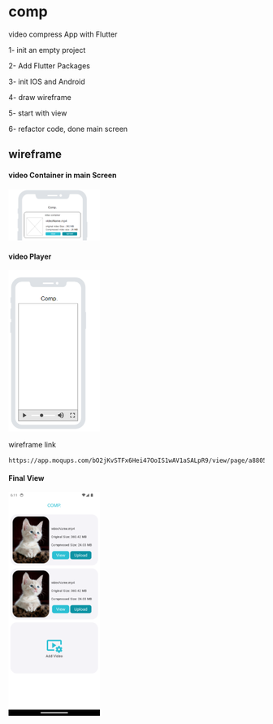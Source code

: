 # comp

video compress App with Flutter 


1- init an empty project

2- Add Flutter Packages

3- init IOS and Android

4- draw wireframe

5- start with view

6- refactor code, done main screen 




## wireframe

#### video Container in main Screen

<img src="./wireframe/video_frame.png" width=180> 

#### video Player

<img src="./wireframe/player.png" width=180>

wireframe link 
```
https://app.moqups.com/bO2jKvSTFx6Hei47OoIS1wAV1aSALpR9/view/page/a880590a1
```


#### Final View

<img src="./assets/screenshots/ui.png" width=180>
